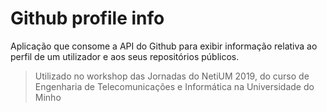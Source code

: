 # Github profile info

Aplicação que consome a API do Github para exibir informação relativa ao perfil de um utilizador e aos seus repositórios públicos.

> Utilizado no workshop das Jornadas do NetiUM 2019, do curso de Engenharia de Telecomunicações e Informática na Universidade do Minho
